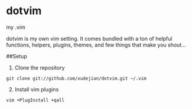 dotvim
======

my .vim

dotvim is my own vim setting. It comes bundled with a ton of helpful functions, helpers, plugins, themes, and few things that make you shout...

##Setup

1. Clone the repository

  `git clone git://github.com/xudejian/dotvim.git ~/.vim`

2. Install vim plugins

  `vim +PlugInstall +qall`
